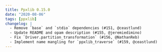 ```yaml
---
title: Ppxlib 0.15.0
date: "2020-08-06"
tags: [ppxlib]
changelog: |
  - Remove `base` and `stdio` dependencies (#151, @ceastlund)
  - Update README and opam description (#155, @jeremiedimino)
  - Fix `Driver.partition_transformation` (#156, @NathanReb)
  - Implement name mangling for `ppxlib_traverse` (#159, @ceastlund)
---
```


